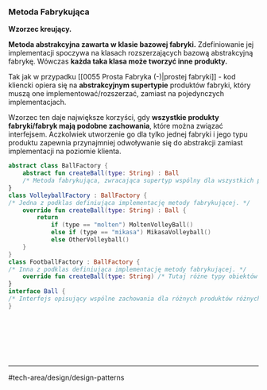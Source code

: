 ### Metoda Fabrykująca
**Wzorzec kreujący.**

**Metoda abstrakcyjna zawarta w klasie bazowej fabryki.** Zdefiniowanie jej implementacji spoczywa na klasach rozszerzających bazową abstrakcyjną fabrykę. Wówczas **każda taka klasa może tworzyć inne produkty.**

Tak jak w przypadku [[0055 Prosta Fabryka (-)|prostej fabryki]] - kod kliencki opiera się na **abstrakcyjnym supertypie** produktów fabryki, który muszą one implementować/rozszerzać, zamiast na pojedynczych implementacjach.

Wzorzec ten daje największe korzyści, gdy **wszystkie produkty fabryki/fabryk mają podobne zachowania**, które można związać interfejsem. Aczkolwiek utworzenie go dla tylko jednej fabryki i jego typu produktu zapewnia przynajmniej odwoływanie się do abstrakcji zamiast implementacji na poziomie klienta.

```kotlin
abstract class BallFactory {
	abstract fun createBall(type: String) : Ball 
	/* Metoda fabrykująca, zwracająca supertyp wspólny dla wszystkich produktów. */
}
class VolleyballFactory : BallFactory { 
/* Jedna z podklas definiująca implementację metody fabrykującej. */
	override fun createBall(type: String) : Ball {
		return 
			if (type == "molten") MoltenVolleyBall()
			else if (type == "mikasa") MikasaVolleyball()
			else OtherVolleyball()
	}
}
class FootballFactory : BallFactory {
/* Inna z podklas definiująca implementację metody fabrykującej. */
	override fun createBall(type: String) /* Tutaj różne typy obiektów - piłek nożnych. */
}
interface Ball {
/* Interfejs opisujący wspólne zachowania dla różnych produktów różnych fabryk. Implementuje go zarówno klasa MoltenVolleyball jak i JabulaniFootball. */
}









```

---
#tech-area/design/design-patterns 